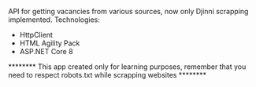 API for getting vacancies from various sources, now only Djinni scrapping implemented.
Technologies:
 - HttpClient
 - HTML Agility Pack
 - ASP.NET Core 8

******** This app created only for learning purposes, remember that you need to respect robots.txt while scrapping websites ******** 
